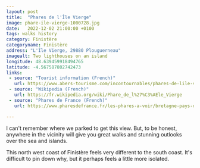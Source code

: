 ```yaml
---
layout: post
title:  "Phares de l'Île Vierge"
image: phare-ile-vierge-1000728.jpg
date:   2022-12-02 21:00:00 +0100
tags: walks history
category: Finistère
categoryname: Finistère
address: "L'Île Vierge, 29880 Plouguerneau"
imagealt: Two lighthouses on an island
longitude: 48.639459918494765
latitude: -4.567587802742473
links:
 - source: "Tourist information (French)"
   url: https://www.abers-tourisme.com/incontournables/phares-de-lile-vierge-19592
 - source: "Wikipedia (French)"
   url: https://fr.wikipedia.org/wiki/Phare_de_l%27%C3%AEle_Vierge
 - source: "Phares de France (French)"
   url: https://www.pharesdefrance.fr/les-phares-a-voir/bretagne-pays-de-la-loire/phare-de-l-ile-vierge

---
```

I can't remember where we parked to get this view. But, to be honest, anywhere in the vicinity will give you great walks and stunning outlooks over the sea and islands.

This north west coast of Finistère feels very different to the south coast. It's difficult to pin down why, but it perhaps feels a little more isolated.
